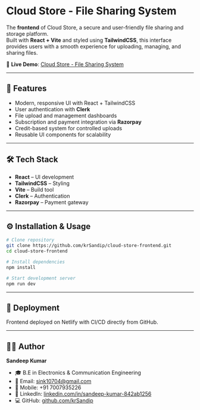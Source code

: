 # Cloud Store - File Sharing System

The **frontend** of Cloud Store, a secure and user-friendly file sharing and storage platform.  
Built with **React + Vite** and styled using **TailwindCSS**, this interface provides users with a smooth experience for uploading, managing, and sharing files.

🔗 **Live Demo**: [Cloud Store - File Sharing System](https://cloud-store-web-app.netlify.app)

---

## 🚀 Features
- Modern, responsive UI with React + TailwindCSS
- User authentication with **Clerk**
- File upload and management dashboards
- Subscription and payment integration via **Razorpay**
- Credit-based system for controlled uploads
- Reusable UI components for scalability

---

## 🛠️ Tech Stack
- **React** – UI development  
- **TailwindCSS** – Styling  
- **Vite** – Build tool  
- **Clerk** – Authentication  
- **Razorpay** – Payment gateway  

---

## ⚙️ Installation & Usage
```bash
# Clone repository
git clone https://github.com/krSandip/cloud-store-frontend.git
cd cloud-store-frontend

# Install dependencies
npm install

# Start development server
npm run dev
```

---

## 📌 Deployment

Frontend deployed on Netlify with CI/CD directly from GitHub.

---

## 👨‍💻 Author
**Sandeep Kumar**  
- 🎓 B.E in Electronics & Communication Engineering  
- 📧 Email: [sink10704@gmail.com](mailto:sink10704@gmail.com)  
- 📱 Mobile: +91 7007935226  
- 🔗 LinkedIn: [linkedin.com/in/sandeep-kumar-842ab1256](https://www.linkedin.com/in/sandeep-kumar-842ab1256)  
- 💻 GitHub: [github.com/krSandip](https://github.com/krSandip)  
